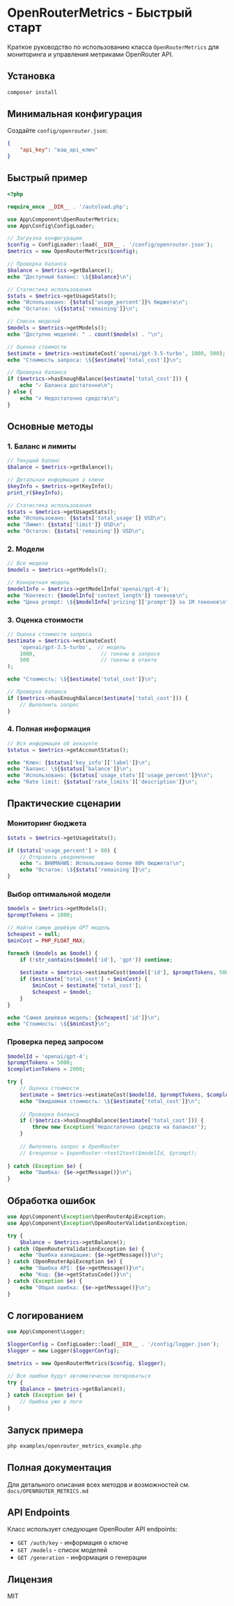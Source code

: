 # OpenRouterMetrics - Быстрый старт

Краткое руководство по использованию класса `OpenRouterMetrics` для мониторинга и управления метриками OpenRouter API.

## Установка

```bash
composer install
```

## Минимальная конфигурация

Создайте `config/openrouter.json`:

```json
{
    "api_key": "ваш_api_ключ"
}
```

## Быстрый пример

```php
<?php

require_once __DIR__ . '/autoload.php';

use App\Component\OpenRouterMetrics;
use App\Config\ConfigLoader;

// Загрузка конфигурации
$config = ConfigLoader::load(__DIR__ . '/config/openrouter.json');
$metrics = new OpenRouterMetrics($config);

// Проверка баланса
$balance = $metrics->getBalance();
echo "Доступный баланс: \${$balance}\n";

// Статистика использования
$stats = $metrics->getUsageStats();
echo "Использовано: {$stats['usage_percent']}% бюджета\n";
echo "Остаток: \${$stats['remaining']}\n";

// Список моделей
$models = $metrics->getModels();
echo "Доступно моделей: " . count($models) . "\n";

// Оценка стоимости
$estimate = $metrics->estimateCost('openai/gpt-3.5-turbo', 1000, 500);
echo "Стоимость запроса: \${$estimate['total_cost']}\n";

// Проверка баланса
if ($metrics->hasEnoughBalance($estimate['total_cost'])) {
    echo "✓ Баланса достаточно\n";
} else {
    echo "✗ Недостаточно средств\n";
}
```

## Основные методы

### 1. Баланс и лимиты

```php
// Текущий баланс
$balance = $metrics->getBalance();

// Детальная информация о ключе
$keyInfo = $metrics->getKeyInfo();
print_r($keyInfo);

// Статистика использования
$stats = $metrics->getUsageStats();
echo "Использовано: {$stats['total_usage']} USD\n";
echo "Лимит: {$stats['limit']} USD\n";
echo "Остаток: {$stats['remaining']} USD\n";
```

### 2. Модели

```php
// Все модели
$models = $metrics->getModels();

// Конкретная модель
$modelInfo = $metrics->getModelInfo('openai/gpt-4');
echo "Контекст: {$modelInfo['context_length']} токенов\n";
echo "Цена prompt: \${$modelInfo['pricing']['prompt']} за 1M токенов\n";
```

### 3. Оценка стоимости

```php
// Оценка стоимости запроса
$estimate = $metrics->estimateCost(
    'openai/gpt-3.5-turbo',  // модель
    1000,                     // токены в запросе
    500                       // токены в ответе
);

echo "Стоимость: \${$estimate['total_cost']}\n";

// Проверка баланса
if ($metrics->hasEnoughBalance($estimate['total_cost'])) {
    // Выполнить запрос
}
```

### 4. Полная информация

```php
// Вся информация об аккаунте
$status = $metrics->getAccountStatus();

echo "Ключ: {$status['key_info']['label']}\n";
echo "Баланс: \${$status['balance']}\n";
echo "Использовано: {$status['usage_stats']['usage_percent']}%\n";
echo "Rate limit: {$status['rate_limits']['description']}\n";
```

## Практические сценарии

### Мониторинг бюджета

```php
$stats = $metrics->getUsageStats();

if ($stats['usage_percent'] > 80) {
    // Отправить уведомление
    echo "⚠️ ВНИМАНИЕ: Использовано более 80% бюджета!\n";
    echo "Остаток: \${$stats['remaining']}\n";
}
```

### Выбор оптимальной модели

```php
$models = $metrics->getModels();
$promptTokens = 1000;

// Найти самую дешёвую GPT модель
$cheapest = null;
$minCost = PHP_FLOAT_MAX;

foreach ($models as $model) {
    if (!str_contains($model['id'], 'gpt')) continue;
    
    $estimate = $metrics->estimateCost($model['id'], $promptTokens, 500);
    if ($estimate['total_cost'] < $minCost) {
        $minCost = $estimate['total_cost'];
        $cheapest = $model;
    }
}

echo "Самая дешёвая модель: {$cheapest['id']}\n";
echo "Стоимость: \${$minCost}\n";
```

### Проверка перед запросом

```php
$modelId = 'openai/gpt-4';
$promptTokens = 5000;
$completionTokens = 2000;

try {
    // Оценка стоимости
    $estimate = $metrics->estimateCost($modelId, $promptTokens, $completionTokens);
    echo "Ожидаемая стоимость: \${$estimate['total_cost']}\n";
    
    // Проверка баланса
    if (!$metrics->hasEnoughBalance($estimate['total_cost'])) {
        throw new Exception('Недостаточно средств на балансе!');
    }
    
    // Выполнить запрос к OpenRouter
    // $response = $openRouter->text2text($modelId, $prompt);
    
} catch (Exception $e) {
    echo "Ошибка: {$e->getMessage()}\n";
}
```

## Обработка ошибок

```php
use App\Component\Exception\OpenRouterApiException;
use App\Component\Exception\OpenRouterValidationException;

try {
    $balance = $metrics->getBalance();
} catch (OpenRouterValidationException $e) {
    echo "Ошибка валидации: {$e->getMessage()}\n";
} catch (OpenRouterApiException $e) {
    echo "Ошибка API: {$e->getMessage()}\n";
    echo "Код: {$e->getStatusCode()}\n";
} catch (Exception $e) {
    echo "Общая ошибка: {$e->getMessage()}\n";
}
```

## С логированием

```php
use App\Component\Logger;

$loggerConfig = ConfigLoader::load(__DIR__ . '/config/logger.json');
$logger = new Logger($loggerConfig);

$metrics = new OpenRouterMetrics($config, $logger);

// Все ошибки будут автоматически логироваться
try {
    $balance = $metrics->getBalance();
} catch (Exception $e) {
    // Ошибка уже в логе
}
```

## Запуск примера

```bash
php examples/openrouter_metrics_example.php
```

## Полная документация

Для детального описания всех методов и возможностей см. `docs/OPENROUTER_METRICS.md`

## API Endpoints

Класс использует следующие OpenRouter API endpoints:

- `GET /auth/key` - информация о ключе
- `GET /models` - список моделей
- `GET /generation` - информация о генерации

## Лицензия

MIT
